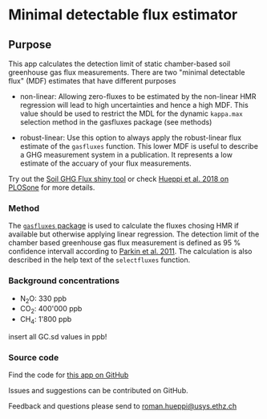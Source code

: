 # Minimal detectable flux estimator

## Purpose

This app calculates the detection limit of static chamber-based soil greenhouse gas flux measurements.
There are two "minimal detectable flux" (MDF) estimates that have different purposes

* non-linear: Allowing zero-fluxes to be estimated by the non-linear HMR regression will lead to high uncertainties and hence a high MDF. This value should be used to restrict the MDL for the dynamic `kappa.max` selection method in the gasfluxes package (see methods)

* robust-linear: Use this option to always apply the robust-linear flux estimate of the `gasfluxes` function. This lower MDF is useful to describe a GHG measurement system in a publication. It represents a low estimate of the accuary of your flux measurements.

Try out the [Soil GHG Flux shiny tool](https://sae-interactive-data.ethz.ch/gasflxvis/) or check [Hueppi et al. 2018 on PLOSone](http://journals.plos.org/plosone/article?id=10.1371/journal.pone.0200876) for more details.

### Method

The [`gasfluxes` package](https://cran.r-project.org/web/packages/gasfluxes) is used to calculate the fluxes chosing HMR if available but otherwise applying linear regression. The detection limit of the chamber based greenhouse gas flux measurement is defined as 95 % confidence intervall according to [Parkin et al. 2011](https://dl.sciencesocieties.org/publications/jeq/abstracts/41/3/705). The calculation is also described in the help text of the `selectfluxes` function.

### Background concentrations

* N<sub>2</sub>O: 330 ppb
* CO<sub>2</sub>: 400'000 ppb
* CH<sub>4</sub>: 1'800 ppb

insert all GC.sd values in ppb!

### Source code

Find the code for [this app on GitHub](https://github.com/pyroman1337/minflxlim)

Issues and suggestions can be contributed on GitHub.

Feedback and questions please send to roman.hueppi@usys.ethz.ch
